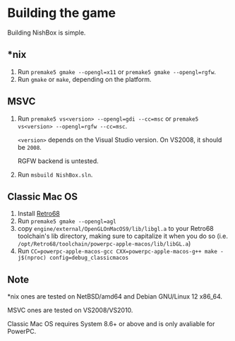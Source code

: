 # Building the game

Building NishBox is simple.

## *nix

1. Run `premake5 gmake --opengl=x11` or `premake5 gmake --opengl=rgfw`.
2. Run `gmake` or `make`, depending on the platform.

## MSVC

1. Run `premake5 vs<version> --opengl=gdi --cc=msc` or `premake5 vs<version> --opengl=rgfw --cc=msc`.
   
   `<version>` depends on the Visual Studio version. On VS2008, it should be `2008`.
   
   RGFW backend is untested.
2. Run `msbuild NishBox.sln`.

## Classic Mac OS

1. Install [Retro68](https://github.com/autc04/Retro68)
2. Run `premake5 gmake --opengl=agl`
3. copy `engine/external/OpenGLOnMacOS9/lib/libgl.a` to your Retro68 toolchain's lib directory, making sure to capitalize it when you do so (i.e. `/opt/Retro68/toolchain/powerpc-apple-macos/lib/libGL.a`) 
3. Run `CC=powerpc-apple-macos-gcc CXX=powerpc-apple-macos-g++ make -j$(nproc) config=debug_classicmacos`
## Note

\*nix ones are tested on NetBSD/amd64 and Debian GNU/Linux 12 x86_64.

MSVC ones are tested on VS2008/VS2010.

Classic Mac OS requires System 8.6+ or above and is only avaliable for PowerPC.
